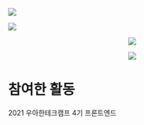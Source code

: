 <img src="https://capsule-render.vercel.app/api?type=waving&color=15e8cc&height=170&section=header&text=이태경&fontSize=70&fontAlign=77&fontColor=ffffff" />

<!--
**xorud2592/xorud2592** is a ✨ _special_ ✨ repository because its `README.md` (this file) appears on your GitHub profile.

Here are some ideas to get you started:

- 🔭 I’m currently working on ...
- 🌱 I’m currently learning ...
- 👯 I’m looking to collaborate on ...
- 🤔 I’m looking for help with ...
- 💬 Ask me about ...
- 📫 How to reach me: ...
- 😄 Pronouns: ...
- ⚡ Fun fact: ...
-->

<a href="https://velog.io/@colorful-stars" target="_blank"><img src="https://img.shields.io/badge/Velog-20c997?style=flat-square&logo=Vimeo&logoColor=white"/></a>

<p align="center"><img src="http://mazassumnida.wtf/api/v2/generate_badge?boj=qsqsqs19"/></p>

<p align="center"><img src="https://github-readme-stats.vercel.app/api?username=xorud2592"/></p>

# 참여한 활동

2021 우아한테크캠프 4기 프론트엔드
